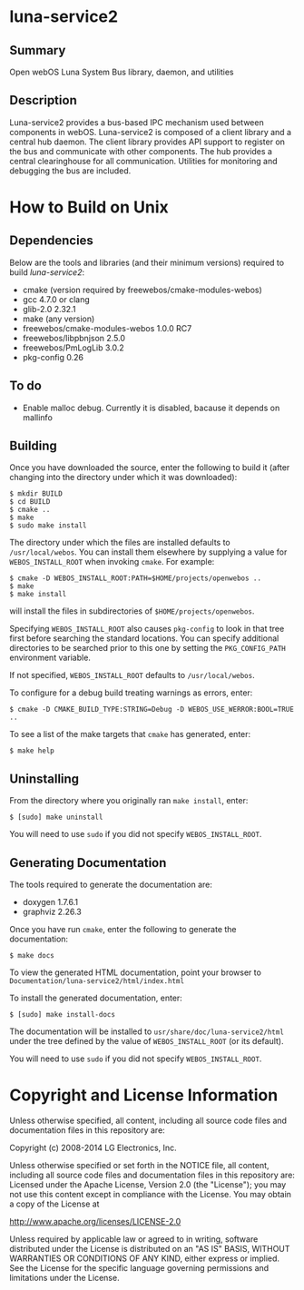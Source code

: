 luna-service2
=============

Summary
-------
Open webOS Luna System Bus library, daemon, and utilities

Description
-----------

Luna-service2 provides a bus-based IPC mechanism used between components in
webOS. Luna-service2 is composed of a client library and a central hub daemon.
The client library provides API support to register on the bus and communicate
with other components. The hub provides a central clearinghouse for all
communication. Utilities for monitoring and debugging the bus are included.

How to Build on Unix
====================

## Dependencies

Below are the tools and libraries (and their minimum versions) required to build
_luna-service2_:

* cmake (version required by freewebos/cmake-modules-webos)
* gcc 4.7.0 or clang
* glib-2.0 2.32.1
* make (any version)
* freewebos/cmake-modules-webos 1.0.0 RC7
* freewebos/libpbnjson 2.5.0
* freewebos/PmLogLib 3.0.2
* pkg-config 0.26

## To do
* Enable malloc debug. Currently it is disabled, bacause it depends on mallinfo

## Building

Once you have downloaded the source, enter the following to build it (after
changing into the directory under which it was downloaded):

    $ mkdir BUILD
    $ cd BUILD
    $ cmake ..
    $ make
    $ sudo make install

The directory under which the files are installed defaults to `/usr/local/webos`.
You can install them elsewhere by supplying a value for `WEBOS_INSTALL_ROOT`
when invoking `cmake`. For example:

    $ cmake -D WEBOS_INSTALL_ROOT:PATH=$HOME/projects/openwebos ..
    $ make
    $ make install

will install the files in subdirectories of `$HOME/projects/openwebos`.

Specifying `WEBOS_INSTALL_ROOT` also causes `pkg-config` to look in that tree
first before searching the standard locations. You can specify additional
directories to be searched prior to this one by setting the `PKG_CONFIG_PATH`
environment variable.

If not specified, `WEBOS_INSTALL_ROOT` defaults to `/usr/local/webos`.

To configure for a debug build treating warnings as errors, enter:

    $ cmake -D CMAKE_BUILD_TYPE:STRING=Debug -D WEBOS_USE_WERROR:BOOL=TRUE ..

To see a list of the make targets that `cmake` has generated, enter:

    $ make help

## Uninstalling

From the directory where you originally ran `make install`, enter:

    $ [sudo] make uninstall

You will need to use `sudo` if you did not specify `WEBOS_INSTALL_ROOT`.

## Generating Documentation

The tools required to generate the documentation are:

- doxygen 1.7.6.1
- graphviz 2.26.3

Once you have run `cmake`, enter the following to generate the documentation:

    $ make docs

To view the generated HTML documentation, point your browser to
`Documentation/luna-service2/html/index.html`

To install the generated documentation, enter:

    $ [sudo] make install-docs

The documentation will be installed to `usr/share/doc/luna-service2/html` under
the tree defined by the value of `WEBOS_INSTALL_ROOT` (or its default).

You will need to use `sudo` if you did not specify `WEBOS_INSTALL_ROOT`.

# Copyright and License Information

Unless otherwise specified, all content, including all source code files and
documentation files in this repository are:

Copyright (c) 2008-2014 LG Electronics, Inc.

Unless otherwise specified or set forth in the NOTICE file, all content,
including all source code files and documentation files in this repository are:
Licensed under the Apache License, Version 2.0 (the "License");
you may not use this content except in compliance with the License.
You may obtain a copy of the License at

http://www.apache.org/licenses/LICENSE-2.0

Unless required by applicable law or agreed to in writing, software
distributed under the License is distributed on an "AS IS" BASIS,
WITHOUT WARRANTIES OR CONDITIONS OF ANY KIND, either express or implied.
See the License for the specific language governing permissions and
limitations under the License.

